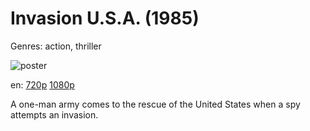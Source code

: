 # Invasion U.S.A. (1985)

Genres: action, thriller

![poster](http://image.tmdb.org/t/p/w500/kOfao6cNUlzFOToLy3DmMtWwGPp.jpg)

en:
  [720p](magnet:?xt=urn:btih:9DCBEF471A7C87BD027E36E304006B87886D6662&tr=udp://glotorrents.pw:6969/announce&tr=udp://tracker.opentrackr.org:1337/announce&tr=udp://torrent.gresille.org:80/announce&tr=udp://tracker.openbittorrent.com:80&tr=udp://tracker.coppersurfer.tk:6969&tr=udp://tracker.leechers-paradise.org:6969&tr=udp://p4p.arenabg.ch:1337&tr=udp://tracker.internetwarriors.net:1337)
  [1080p](magnet:?xt=urn:btih:BC4B48E5D22F4DB6515EA694A7F54354D4EB8713&tr=udp://glotorrents.pw:6969/announce&tr=udp://tracker.opentrackr.org:1337/announce&tr=udp://torrent.gresille.org:80/announce&tr=udp://tracker.openbittorrent.com:80&tr=udp://tracker.coppersurfer.tk:6969&tr=udp://tracker.leechers-paradise.org:6969&tr=udp://p4p.arenabg.ch:1337&tr=udp://tracker.internetwarriors.net:1337)
  


A one-man army comes to the rescue of the United States when a spy attempts an invasion.